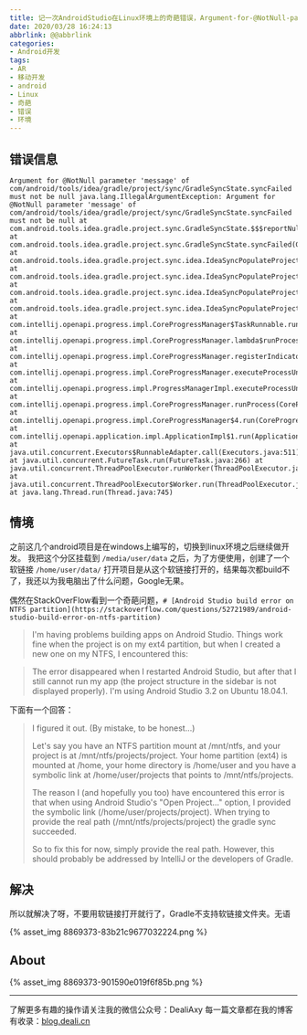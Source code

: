 ```yaml
---
title: 记一次AndroidStudio在Linux环境上的奇葩错误，Argument-for-@NotNull-parameter-'messag
date: 2020/03/28 16:24:13
abbrlink: @@abbrlink
categories:
- Android开发
tags:
- AR
- 移动开发
- android
- Linux
- 奇葩
- 错误
- 环境
---
```

## 错误信息
```
Argument for @NotNull parameter 'message' of com/android/tools/idea/gradle/project/sync/GradleSyncState.syncFailed must not be null java.lang.IllegalArgumentException: Argument for @NotNull parameter 'message' of com/android/tools/idea/gradle/project/sync/GradleSyncState.syncFailed must not be null at com.android.tools.idea.gradle.project.sync.GradleSyncState.$$$reportNull$$$0(GradleSyncState.java) at com.android.tools.idea.gradle.project.sync.GradleSyncState.syncFailed(GradleSyncState.java) at com.android.tools.idea.gradle.project.sync.idea.IdeaSyncPopulateProjectTask.doPopulateProject(IdeaSyncPopulateProjectTask.java:135) at com.android.tools.idea.gradle.project.sync.idea.IdeaSyncPopulateProjectTask.populate(IdeaSyncPopulateProjectTask.java:97) at com.android.tools.idea.gradle.project.sync.idea.IdeaSyncPopulateProjectTask.access$000(IdeaSyncPopulateProjectTask.java:39) at com.android.tools.idea.gradle.project.sync.idea.IdeaSyncPopulateProjectTask$1.run(IdeaSyncPopulateProjectTask.java:86) at com.intellij.openapi.progress.impl.CoreProgressManager$TaskRunnable.run(CoreProgressManager.java:750) at com.intellij.openapi.progress.impl.CoreProgressManager.lambda$runProcess$1(CoreProgressManager.java:157) at com.intellij.openapi.progress.impl.CoreProgressManager.registerIndicatorAndRun(CoreProgressManager.java:580) at com.intellij.openapi.progress.impl.CoreProgressManager.executeProcessUnderProgress(CoreProgressManager.java:525) at com.intellij.openapi.progress.impl.ProgressManagerImpl.executeProcessUnderProgress(ProgressManagerImpl.java:85) at com.intellij.openapi.progress.impl.CoreProgressManager.runProcess(CoreProgressManager.java:144) at com.intellij.openapi.progress.impl.CoreProgressManager$4.run(CoreProgressManager.java:395) at com.intellij.openapi.application.impl.ApplicationImpl$1.run(ApplicationImpl.java:305) at java.util.concurrent.Executors$RunnableAdapter.call(Executors.java:511) at java.util.concurrent.FutureTask.run(FutureTask.java:266) at java.util.concurrent.ThreadPoolExecutor.runWorker(ThreadPoolExecutor.java:1142) at java.util.concurrent.ThreadPoolExecutor$Worker.run(ThreadPoolExecutor.java:617) at java.lang.Thread.run(Thread.java:745)
```

## 情境
之前这几个android项目是在windows上编写的，切换到linux环境之后继续做开发。
我把这个分区挂载到 `/media/user/data` 之后，为了方便使用，创建了一个软链接 `/home/user/data/`
打开项目是从这个软链接打开的，结果每次都build不了，我还以为我电脑出了什么问题，Google无果。

偶然在StackOverFlow看到一个奇葩问题，`# [Android Studio build error on NTFS partition](https://stackoverflow.com/questions/52721989/android-studio-build-error-on-ntfs-partition)`

>I'm having problems building apps on Android Studio. Things work fine when the project is on my ext4 partition, but when I created a new one on my NTFS, I encountered this:

>The error disappeared when I restarted Android Studio, but after that I still cannot run my app (the project structure in the sidebar is not displayed properly).
>I'm using Android Studio 3.2 on Ubuntu 18.04.1.

下面有一个回答：
>I figured it out. (By mistake, to be honest...)
>
>Let's say you have an NTFS partition mount at /mnt/ntfs, and your project is at /mnt/ntfs/projects/project. Your home partition (ext4) is mounted at /home, your home directory is /home/user and you have a symbolic link at /home/user/projects that points to /mnt/ntfs/projects.
>
>The reason I (and hopefully you too) have encountered this error is that when using Android Studio's "Open Project..." option, I provided the symbolic link (/home/user/projects/project). When trying to provide the real path (/mnt/ntfs/projects/project) the gradle sync succeeded.
>
>So to fix this for now, simply provide the real path. However, this should probably be addressed by IntelliJ or the developers of Gradle.


## 解决
所以就解决了呀，不要用软链接打开就行了，Gradle不支持软链接文件夹。无语


{% asset_img 8869373-83b21c9677032224.png %}

## About
{% asset_img 8869373-901590e019f6f85b.png %}

---------------
了解更多有趣的操作请关注我的微信公众号：DealiAxy
每一篇文章都在我的博客有收录：[blog.deali.cn](http://blog.deali.cn)
